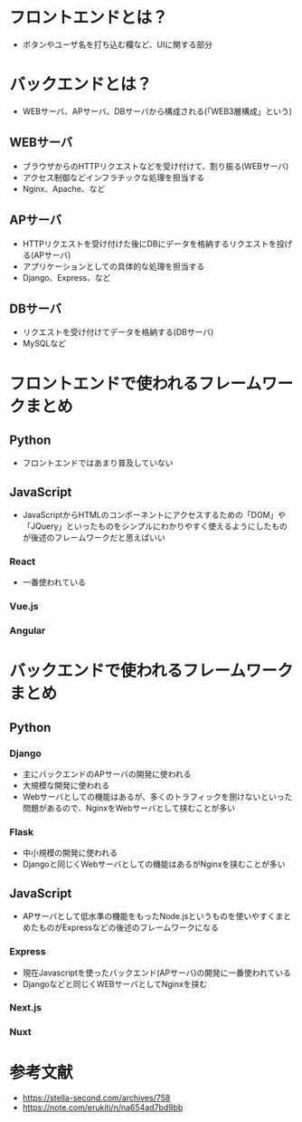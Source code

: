 # フロントエンドとは？
- ボタンやユーザ名を打ち込む欄など、UIに関する部分


# バックエンドとは？
- WEBサーバ、APサーバ、DBサーバから構成される(「WEB3層構成」という)

## WEBサーバ
- ブラウザからのHTTPリクエストなどを受け付けて、割り振る(WEBサーバ)
- アクセス制御などインフラチックな処理を担当する
- Nginx、Apache、など

## APサーバ
- HTTPリクエストを受け付けた後にDBにデータを格納するリクエストを投げる(APサーバ)
- アプリケーションとしての具体的な処理を担当する
- Django、Express、など

## DBサーバ
- リクエストを受け付けてデータを格納する(DBサーバ)
- MySQLなど

# フロントエンドで使われるフレームワークまとめ

## Python
- フロントエンドではあまり普及していない

###

## JavaScript
- JavaScriptからHTMLのコンポーネントにアクセスするための「DOM」や「JQuery」といったものをシンプルにわかりやすく使えるようにしたものが後述のフレームワークだと思えばいい

### React
- 一番使われている

### Vue.js

### Angular


# バックエンドで使われるフレームワークまとめ
## Python

### Django
- 主にバックエンドのAPサーバの開発に使われる
- 大規模な開発に使われる
- Webサーバとしての機能はあるが、多くのトラフィックを捌けないといった問題があるので、NginxをWebサーバとして挟むことが多い

### Flask
- 中小規模の開発に使われる
- Djangoと同じくWebサーバとしての機能はあるがNginxを挟むことが多い


## JavaScript
- APサーバとして低水準の機能をもったNode.jsというものを使いやすくまとめたものがExpressなどの後述のフレームワークになる

### Express
- 現在Javascriptを使ったバックエンド(APサーバ)の開発に一番使われている
- Djangoなどと同じくWEBサーバとしてNginxを挟む

### Next.js

### Nuxt

# 参考文献
- https://stella-second.com/archives/758
- https://note.com/erukiti/n/na654ad7bd9bb
